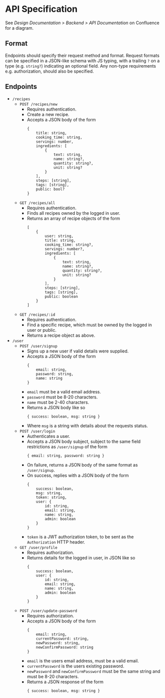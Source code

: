 # API Specification

See *Design Documentation > Backend > API Documentation* on Confluence for a
diagram.

## Format

Endpoints should specify their request method and format. Request formats can
be specified in a JSON-like schema with JS typing, with a trailing `?` on a
type (e.g. `string?`) indicating an optional field. Any non-type requirements
e.g. authorization, should also be specified.

## Endpoints

* `/recipes`
    * `POST /recipes/new`
        * Requires authentication.
        * Create a new recipe.
        * Accepts a JSON body of the form
            ```
            {
                title: string,
                cooking_time: string,
                servings: number,
                ingredients: [
                    {
                        text: string,
                        name: string?,
                        quantity: string?,
                        unit: string?
                    }
                ],
                steps: [string],
                tags: [string],
                public: bool?
            }
            ```
    * `GET /recipes/all`
        * Requires authentication.
        * Finds all recipes owned by the logged in user.
        * Returns an array of recipe objects of the form
            ```
            [
                {
                    user: string,
                    title: string,
                    cooking_time: string?,
                    servings: number?,
                    ingredients: [
                        {
                            text: string,
                            name: string?,
                            quantity: string?,
                            unit: string?
                        }
                    ],
                    steps: [string],
                    tags: [string],
                    public: boolean
                }
            ]
            ``` 
    * `GET /recipes/:id`
        * Requires authentication.
        * Find a specific recipe, which must be owned by the logged in user or
            public.
        * Returns a recipe object as above.
* `/user`
    * `POST /user/signup`
        * Signs up a new user if valid details were supplied.
        * Accepts a JSON body of the form
            ```
            {
                email: string,
                password: string,
                name: string
            }
            ```
        * `email` must be a valid email address.
        * `password` must be 8-20 characters.
        * `name` must be 2-40 characters.
        * Returns a JSON body like so
            ```
            { success: boolean, msg: string }
            ```
        * Where `msg` is a string with details about the requests status.
    * `POST /user/login`
        * Authenticates a user.
        * Accepts a JSON body subject, subject to the same field restrictions
            as `/user/signup` of the form
            ```
            { email: string, password: string }
            ```
        * On failure, returns a JSON body of the same format as `/user/signup`.
        * On success, replies with a JSON body of the form
            ```
            {
                success: boolean,
                msg: string,
                token: string,
                user: {
                    id: string,
                    email: string,
                    name: string,
                    admin: boolean
                }
            }
            ```
        * `token` is a JWT authorization token, to be sent as the
            `Authorization` HTTP header.
    * `GET /user/profile`
        * Requires authorization.
        * Returns details for the logged in user, in JSON like so
            ```
            {
                success: boolean,
                user: {
                    id: string,
                    email: string,
                    name: string,
                    admin: boolean
                }
            }
            ```
    * `POST /user/update-password`
        * Requires authorization.
        * Accepts a JSON body of the form
            ```
            {
                email: string,
                currentPassword: string,
                newPassword: string,
                newConfirmPassword: string
            }
            ```
        * `email` is the users email address, must be a valid email.
        * `currentPassword` is the users existing password.
        * `newPassword` and `newConfirmPassword` must be the same string and
            must be 8-20 characters.
        * Returns a JSON response of the form
            ```
            { success: boolean, msg: string }
            ```
